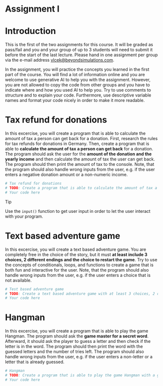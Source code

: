 # Assignment I


# Introduction

This is the first of the two assignments for this course. It will be
graded as pass/fail and you and your group of up to 3 students will need
to submit it before the start of the last lecture. Please hand in one
assignment per group via the e-mail address
<vlcek@beyondsimulations.com>.

In the assignment, you will practice the concepts you learned in the
first part of the course. You will find a lot of information online and
you are welcome to use generative AI to help you with the assignment.
However, you are not allowed to copy the code from other groups and you
have to indicate where and how you used AI to help you. Try to use
comments to structure and to explain your code. Furthermore, use
descriptive variable names and format your code nicely in order to make
it more readable.

# Tax refund for donations

In this excercise, you will create a program that is able to calculate
the amount of tax a person can get back for a donation. First, research
the rules for tax refunds for donations in Germany. Then, create a
program that is able to **calculate the amount of tax a person can get
back** for a donation. The program should ask the user for the **amount
of the donation and the yearly income** and then calculate the amount of
tax the user can get back. The program should then print the amount of
tax to the console. Note, that the program should also handle wrong
inputs from the user, e.g. if the user enters a negative donation amount
or a non-numeric income.

``` python
# Tax refund for donations
# TODO: Create a program that is able to calculate the amount of tax a person can get back for a donation.
# Your code here
```

> [!TIP]
>
> Use the `input()` function to get user input in order to let the user
> interact with your program.

# Text based adventure game

In this excercise, you will create a text based adventure game. You are
completely free in the choice of the story, but it must **at least
include 3 choices, 2 different endings and the choice to restart the
game**. Try to use the concepts of conditionals, loops, and functions to
create a game that is both fun and interactive for the user. Note, that
the program should also handle wrong inputs from the user, e.g. if the
user enters a choice that is not available.

``` python
# Test based adventure game
# TODO: Create a text based adventure game with at least 3 choices, 2 different endings and the choice to restart the game.
# Your code here
```

# Hangman

In this excercise, you will create a program that is able to play the
game Hangman. The program should ask the **game master for a secret
word**. Afterward, it should ask the player to guess a letter and then
check if the letter is in the word. The program should then print the
word with the guessed letters and the number of tries left. The program
should also handle wrong inputs from the user, e.g. if the user enters a
non-letter or a letter that is already guessed.

``` python
# Hangman
# TODO: Create a program that is able to play the game Hangman with a game master and one player.
# Your code here
```
